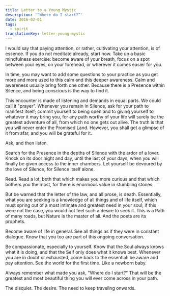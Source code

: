 ```yaml
---
title: Letter to a Young Mystic
description: '“Where do I start?”'
date: 2016-02-01
tags:
  - spirit
translationKey: letter-young-mystic
---
```


I would say that paying attention, or rather, cultivating your attention, is of essence. If you do not meditate already, start now. Take up a basic mindfulness exercise: become aware of your breath, focus on a spot between your eyes, on your forehead, or wherever it comes easier for you.

In time, you may want to add some questions to your practice as you get more and more used to this calm and this deeper awareness. Calm and awareness usually bring forth one other. Because there is a Presence within Silence, and being conscious is the way to find it.

This encounter is made of listening and demands in equal parts. We could call it "prayer". Whenever you remain in Silence, ask for your path to manifest itself; commit yourself to being open and to giving yourself to whatever it may bring you, for any path worthy of your life will surely be the greatest adventure of all, from which no one gets out alive. The truth is that you will never enter the Promised Land. However, you shall get a glimpse of it from afar, and you will be grateful for it.

Ask, and then listen.

Search for the Presence in the depths of Silence with the ardor of a lover. Knock on its door night and day, until the last of your days, when you will finally be given access to the inner chambers. Let yourself be devoured by the love of Silence, for Silence itself alone.

Read. Read a lot, both that which makes you more curious and that which bothers you the most, for there is enormous value in stumbling stones.

But be warned that the letter of the law, and all prose, is death. Essentially, what you are seeking is a knowledge of all things and of life itself, which must spring out of a most intimate and greatest need in your soul; if this were not the case, you would not feel such a desire to seek it. This is a Path of many roads, but Nature is the master of all. And the poets are its prophets.

Become aware of life in general. See all things as if they were in constant dialogue. Know that you too are part of this ongoing conversation.

Be compassionate, especially to yourself. Know that the Soul always knows what it is doing, and that the Self only does what it knows best. Whenever you are in doubt or exhausted, come back to the essential: be aware and pay attention. See the world for the first time. Like a newborn baby.

Always remember what made you ask, "Where do I start?" That will be the greatest and most beautiful thing you will ever come across in your path.

The disquiet. The desire. The need to keep traveling onwards.
